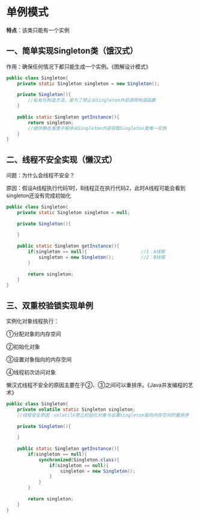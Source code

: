 # 单例模式

**特点**：该类只能有一个实例

## 一、简单实现Singleton类（饿汉式）

作用：确保任何情况下都只能生成一个实例。《图解设计模式》

```java
public class Singleton{
    private static Singleton singleton = new Singleton();
    
    private Singleton(){
        //私有化构造方法，是为了禁止从Singleton外部调用构造函数
    }
    
    public static Singleton getInstance(){
        return singleton;
        //提供静态类便于程序从Singleton外部获取Singleton类唯一实例
    }
}
```

## 二、线程不安全实现（懒汉式）

问题：为什么会线程不安全？

原因：假设A线程执行代码1时，B线程正在执行代码2，此时A线程可能会看到singleton还没有完成初始化

```java
public class Singleton{
    private static Singleton singleton = null;
    
    private Singleton(){
        
    }
    
    public static Singleton getInstance(){
        if(singleton == null){                    //1：A线程
            singleton = new Singleton();          //2：B线程
        }
        
        return singleton;
    }
}
```

## 三、双重校验锁实现单例

实例化对象线程执行：

①分配对象的内存空间

②初始化对象

③设置对象指向的内存空间

④线程初次访问对象

懒汉式线程不安全的原因主要在于②、③之间可以重排序。《Java并发编程的艺术》

```java
public class Singleton{
    private volatile static Singleton singleton;
    //线程安全原因：volatile禁止初始化对象与设置singleton指向内存空间的重排序
    
    private Singleton(){
        
    }
    
    public static Singleton getInstance(){
        if(singleton == null){
            synchronized(Singleton.class){
                if(singleton == null){
                    singleton = new Singleton();
                }
            }
        }
        
        return singleton;
    }
}
```

